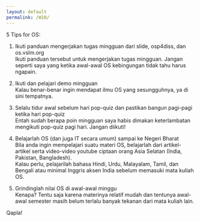 ```yaml
---
layout: default
permalink: /W10/
---
```


5 Tips for OS:

1. Ikuti panduan mengerjakan tugas mingguan dari slide, osp4diss, dan os.vslm.org<br>
   Ikuti panduan tersebut untuk mengerjakan tugas mingguan. Jangan seperti saya yang ketika awal-awal OS kebingungan tidak tahu harus ngapain.

2. Ikuti dan pelajari demo mingguan<br>
   Kalau benar-benar ingin mendapat ilmu OS yang sesungguhnya, ya di sini tempatnya.

3. Selalu tidur awal sebelum hari pop-quiz dan pastikan bangun pagi-pagi ketika hari pop-quiz<br>
   Entah sudah berapa poin mingguan saya habis dimakan keterlambatan mengikuti pop-quiz pagi hari. Jangan diikuti!

4. Belajarlah OS (dan juga IT secara umum) sampai ke Negeri Bharat<br>
   Bila anda ingin mempelajari suatu materi OS, belajarlah dari artikel-artikel serta video-video youtube ciptaan orang Asia Selatan (India, Pakistan, Bangladesh).<br>
   Kalau perlu, pelajarilah bahasa Hindi, Urdu, Malayalam, Tamil, dan Bengali atau minimal Inggris aksen India sebelum memasuki mata kuliah OS.

5. Grindinglah nilai OS di awal-awal minggu<br>
   Kenapa? Tentu saja karena materinya relatif mudah dan tentunya awal-awal semester masih belum terlalu banyak tekanan dari mata kuliah lain.

Qapla!

